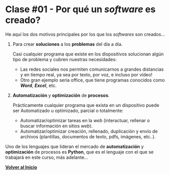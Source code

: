 # Clase \#01 - Por qué un _software_ es creado?
He aquí los dos motivos principales por los que los _softwares_ son creados...
1. Para crear **soluciones** a los **problemas** del día a día.

    Casi cualquier programa que existe en los dispositivos solucionan algún tipo de problema y cubren nuestras necesidades:
      * Las redes sociales nos permiten comunicarnos a grandes distancias y en tiempo real, ya sea por texto, por voz, e incluso por vídeo!
      * Otro gran ejemplo sería office, que tiene programas conocidos como ***Word***, ***Excel***, etc.

1. **Automatización** y **optimización** de **procesos**.

    Prácticamente cualquier programa que exista en un dispositivo puede ser Automatizado u optimizado, parcial o totalmente:
      * Automatizar/optimizar tareas en la _web_ \(interactuar, rellenar o buscar información en sitios _web_\).
      * Automatizar/optimizar creación, rellenado, duplicación y envío de archivos \(plantillas, documentos de texto, pdfs, imágenes, etc..\).

Uno de los lenguajes que lideran el mercado de **automatización** y **optimización** de procesos es **Python**, que es el lenguaje con el que se trabajará en este curso, más adelante...

[**Volver al Inicio**](/)
